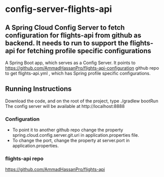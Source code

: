 # config-server-flights-api
## A Spring Cloud Config Server to fetch configuration for flights-api from github as backend. It needs to run to support the flights-api for fetching profile specific configurations

A Spring Boot app, which serves as a Config Server. It points to https://github.com/AmmadHassanPro/flights-api-configuration github repo to get flights-api.yml , which has Spring profile specific configurations. 

## Running Instructions
Download the code, and on the root of the project, type  ./gradlew bootRun
The config server will be available at http://localhost:8888

### Configuration 
- To point it to another github repo change the property spring.cloud.config.server.git.uri in application.properties file.
- To change the port, change the property at server.port in application.properties.
### flights-api repo
https://github.com/AmmadHassanPro/flights-api
